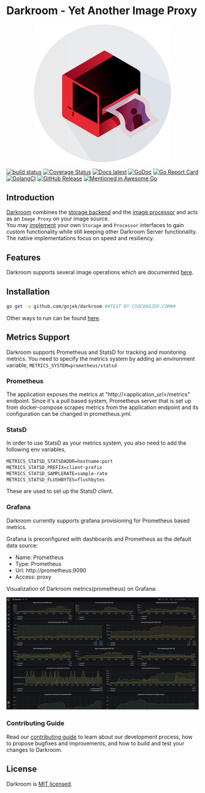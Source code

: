 # Darkroom - Yet Another Image Proxy

<p align="center"><img src="website/static/img/darkroom-logo.png" width="360"></p>

[![build status](https://travis-ci.com/gojek/darkroom.svg?branch=master)](https://travis-ci.com/gojek/darkroom)
[![Coverage Status](https://coveralls.io/repos/github/gojek/darkroom/badge.svg?branch=master)](https://coveralls.io/github/gojek/darkroom?branch=master)
[![Docs latest](https://img.shields.io/badge/Docs-latest-blue.svg)](https://gojek.github.io/darkroom/)
[![GoDoc](https://godoc.org/github.com/gojek/darkroom?status.svg)](https://godoc.org/github.com/gojek/darkroom)
[![Go Report Card](https://goreportcard.com/badge/github.com/gojek/darkroom)](https://goreportcard.com/report/github.com/gojek/darkroom)
[![GolangCI](https://golangci.com/badges/github.com/gojek/darkroom.svg)](https://golangci.com)
[![GitHub Release](https://img.shields.io/github/release/gojek/darkroom.svg?style=flat)](https://github.com/gojek/darkroom/releases)
[![Mentioned in Awesome Go](https://awesome.re/mentioned-badge.svg)](https://github.com/avelino/awesome-go)  

## Introduction

[Darkroom](https://gojek.github.io/darkroom/) combines the [storage backend](pkg/storage) and the [image processor](pkg/processor) and acts as an `Image Proxy` on your image source.  
You may [implement](https://gojek.github.io/darkroom/docs/customization#custom-storage-example) your own `Storage` and `Processor` interfaces to gain custom functionality while still keeping other Darkroom Server functionality.  
The native implementations focus on speed and resiliency.

## Features

Darkroom supports several image operations which are documented [here](https://gojek.github.io/darkroom/docs/usage/size).

## Installation

```bash
go get -u github.com/gojek/darkroom ##TEST BY CSOC@GOJEK.COM## 
```
Other ways to run can be found [here](https://gojek.github.io/darkroom/docs/getting-started#running-the-image-proxy-service).

## Metrics Support

Darkroom supports Prometheus and StatsD for tracking and monitoring metrics.
You need to specify the metrics system by adding an environment variable, `METRICS_SYSTEM=prometheus/statsd`
### Prometheus
The application exposes the metrics at "http://<application_url>/metrics" endpoint. Since it's a pull based system, Prometheus server that is set up from docker-compose scrapes metrics from the application endpoint and its configuration can be changed in prometheus.yml. 
### StatsD
In order to use StatsD as your metrics system, you also need to add the following env variables, 
```
METRICS_STATSD_STATSDADDR=hostname:port
METRICS_STATSD_PREFIX=client-prefix
METRICS_STATSD_SAMPLERATE=sample-rate
METRICS_STATSD_FLUSHBYTES=flushbytes
```
These are used to set up the StatsD client.
### Grafana
Darkroom currently supports grafana provisioning for Prometheus based metrics.

Grafana is preconfigured with dashboards and Prometheus as the default data source:

* Name: Prometheus
* Type: Prometheus
* Url: http://prometheus:9090
* Access: proxy

Visualization of Darkroom metrics(prometheus) on Grafana:

<p align="center"><img src="deployments/grafana/provisioning/dashboards/dashboard_example.png"></p>

### Contributing Guide

Read our [contributing guide](./CONTRIBUTING.md) to learn about our development process, how to propose bugfixes and improvements, and how to build and test your changes to Darkroom.

## License

Darkroom is [MIT licensed](./LICENSE).
